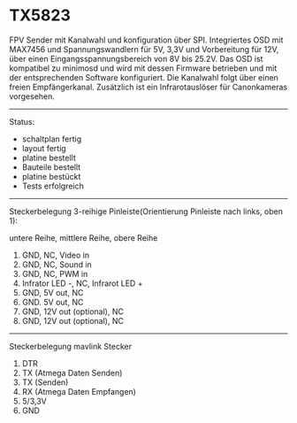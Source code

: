 # TX5823
FPV Sender mit Kanalwahl und konfiguration über SPI. Integriertes OSD mit MAX7456 und Spannungswandlern für 5V, 3,3V und Vorbereitung für 12V, über einen Eingangsspannungsbereich von 8V bis 25.2V.
Das OSD ist kompatibel zu minimosd und wird mit dessen Firmware betrieben und mit der entsprechenden Software konfiguriert.
Die Kanalwahl folgt über einen freien Empfängerkanal.
Zusätzlich ist ein Infrarotauslöser für Canonkameras vorgesehen.

-------------------
Status:
- schaltplan fertig
- layout fertig
- platine bestellt
- Bauteile bestellt
- platine bestückt
- Tests erfolgreich

-------------------
Steckerbelegung 3-reihige Pinleiste(Orientierung Pinleiste nach links, oben 1):

untere Reihe, mittlere Reihe, obere Reihe

1. GND, NC, Video in
2. GND, NC, Sound in
3. GND, NC, PWM in
4. Infrator LED -, NC, Infrarot LED +
5. GND, 5V out, NC
6. GND. 5V out, NC
7. GND, 12V out (optional), NC
8. GND, 12V out (optional), NC
 

-------------------

Steckerbelegung mavlink Stecker
1. DTR
2. TX (Atmega Daten Senden)
2. TX (Senden)
3. RX (Atmega Daten Empfangen)
4. 5/3,3V
5. GND
